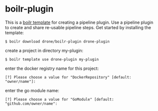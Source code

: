 # boilr-plugin

This is a [boilr template](https://github.com/tmrts/boilr) for creating a pipeline plugin. Use a pipeline plugin to create and share re-usable pipeline steps. Get started by installing the template:

```console
$ boilr download drone/boilr-plugin drone-plugin
```

create a project in directory my-plugin:

```console
$ boilr template use drone-plugin my-plugin
```

enter the docker registry name for this project:

```text
[?] Please choose a value for "DockerRepository" [default: "owner/name"]:
```

enter the go module name:

```text
[?] Please choose a value for "GoModule" [default: "github.com/owner/name":
```
